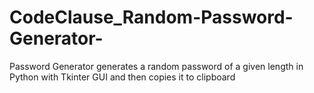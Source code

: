 # CodeClause_Random-Password-Generator-
Password Generator generates a random password of a given length in Python with Tkinter GUI and then copies it to clipboard
